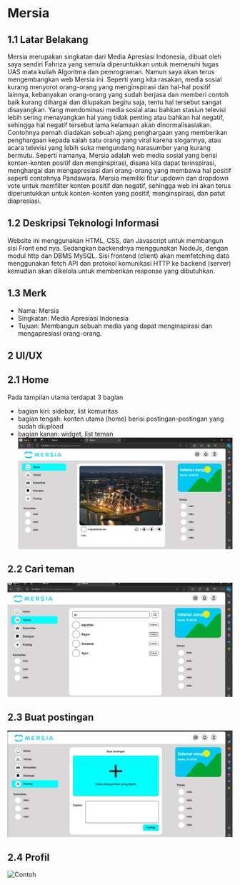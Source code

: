 # Mersia
## 1.1 Latar Belakang
Mersia merupakan singkatan dari Media Apresiasi Indonesia, dibuat oleh saya sendiri Fahriza yang semula diperuntukkan untuk memenuhi tugas UAS mata kuliah Algoritma dan pemrograman. Namun saya akan terus mengembangkan web Mersia ini. Seperti yang kita rasakan, media sosial kurang menyorot orang-orang yang menginspirasi dan hal-hal positif lainnya, kebanyakan orang-orang yang sudah berjasa dan memberi contoh baik kurang dihargai dan dilupakan begitu saja, tentu hal tersebut sangat disayangkan. Yang mendominasi media sosial atau bahkan stasiun televisi lebih sering menayangkan hal yang tidak penting atau bahkan hal negatif, sehingga hal negatif tersebut lama kelamaan akan dinormalisasiakan. Contohnya pernah diadakan sebuah ajang penghargaan yang memberikan penghargaan kepada salah satu orang yang viral karena slogannya, atau acara televisi yang lebih suka mengundang narasumber yang kurang bermutu. Seperti namanya, Mersia adalah web media sosial yang berisi konten-konten positif dan menginspirasi, disana kita dapat terinspirasi, menghargai dan mengapresiasi dari orang-orang yang membawa hal positif seperti contohnya Pandawara. Mersia memiliki fitur updown dan dropdown vote untuk memfilter konten positif dan negatif, sehingga web ini akan terus diperuntukkan untuk konten-konten yang positif, menginspirasi, dan patut diapresiasi.

## 1.2 Deskripsi Teknologi Informasi
Website ini menggunakan HTML, CSS, dan Javascript untuk membangun sisi Front end nya. Sedangkan backendnya menggunakan NodeJs, dengan modul http dan DBMS MySQL. Sisi frontend (client) akan memfetching data menggunakan fetch API dan protokol komunikasi HTTP ke backend (server) kemudian akan dikelola untuk memberikan response yang dibutuhkan.

## 1.3 Merk
- Nama: Mersia
- Singkatan: Media Apresiasi Indonesia
- Tujuan: Membangun sebuah media yang dapat menginspirasi dan mengapresiasi orang-orang.

## 2 UI/UX
## 2.1 Home
Pada tampilan utama terdapat 3 bagian
- bagian kiri: sidebar, list komunitas
- bagian tengah: konten utama (home) berisi postingan-postingan yang sudah diupload
- bagian kanan: widget, list teman
![Contoh](https://github.com/fahrizap/MyProjects/blob/main/ui-ux/content-home.png)

## 2.2 Cari teman
![Contoh](https://github.com/fahrizap/MyProjects/blob/main/ui-ux/content-teman.png)
## 2.3 Buat postingan
![Contoh](https://github.com/fahrizap/MyProjects/blob/main/ui-ux/content-buat-postingan.png)
## 2.4 Profil
![Contoh](https://github.com/fahrizap/MyProjects/blob/main/ui-ux/content-profile.png)



